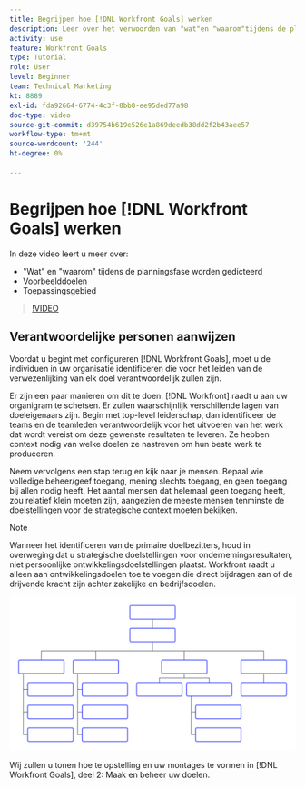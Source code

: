 ```yaml
---
title: Begrijpen hoe [!DNL Workfront Goals] werken
description: Leer over het verwoorden van "wat"en "waarom"tijdens de planningsfase, voorbeelddoelstellingen, en werkingsgebied.
activity: use
feature: Workfront Goals
type: Tutorial
role: User
level: Beginner
team: Technical Marketing
kt: 8889
exl-id: fda92664-6774-4c3f-8bb8-ee95ded77a98
doc-type: video
source-git-commit: d39754b619e526e1a869deedb38dd2f2b43aee57
workflow-type: tm+mt
source-wordcount: '244'
ht-degree: 0%

---
```


# Begrijpen hoe [!DNL Workfront Goals] werken

In deze video leert u meer over:

* &quot;Wat&quot; en &quot;waarom&quot; tijdens de planningsfase worden gedicteerd
* Voorbeelddoelen
* Toepassingsgebied

>[!VIDEO](https://video.tv.adobe.com/v/335183/?quality=12)

## Verantwoordelijke personen aanwijzen

Voordat u begint met configureren [!DNL Workfront Goals], moet u de individuen in uw organisatie identificeren die voor het leiden van de verwezenlijking van elk doel verantwoordelijk zullen zijn.

Er zijn een paar manieren om dit te doen. [!DNL Workfront] raadt u aan uw organigram te schetsen. Er zullen waarschijnlijk verschillende lagen van doeleigenaars zijn. Begin met top-level leiderschap, dan identificeer de teams en de teamleden verantwoordelijk voor het uitvoeren van het werk dat wordt vereist om deze gewenste resultaten te leveren. Ze hebben context nodig van welke doelen ze nastreven om hun beste werk te produceren.

Neem vervolgens een stap terug en kijk naar je mensen. Bepaal wie volledige beheer/geef toegang, mening slechts toegang, en geen toegang bij allen nodig heeft. Het aantal mensen dat helemaal geen toegang heeft, zou relatief klein moeten zijn, aangezien de meeste mensen tenminste de doelstellingen voor de strategische context moeten bekijken.

>[!NOTE]
>
>Wanneer het identificeren van de primaire doelbezitters, houd in overweging dat u strategische doelstellingen voor ondernemingsresultaten, niet persoonlijke ontwikkelingsdoelstellingen plaatst. Workfront raadt u alleen aan ontwikkelingsdoelen toe te voegen die direct bijdragen aan of de drijvende kracht zijn achter zakelijke en bedrijfsdoelen.

![Lege organigram](assets/01-workfront-goals-blank-org-chart.png)

Wij zullen u tonen hoe te opstelling en uw montages te vormen in [!DNL Workfront Goals], deel 2: Maak en beheer uw doelen.

<!--
URL for part 2 reference above
-->
